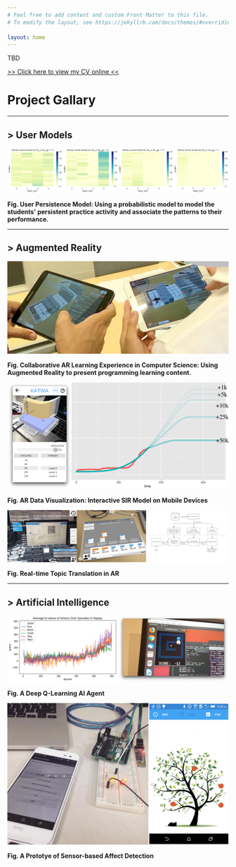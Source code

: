 ```yaml
---
# Feel free to add content and custom Front Matter to this file.
# To modify the layout, see https://jekyllrb.com/docs/themes/#overriding-theme-defaults

layout: home
---
```



TBD

[>> Click here to view my CV online <<](/about/)

# Project Gallary

---
## > User Models

![User Persistence Model](/assets/img/a2.png)

**Fig. User Persistence Model: Using a probabilistic model to model the students' persistent practice activity and associate the patterns to their performance.**

---
## > Augmented Reality

![AR Learning Experience](/assets/img/a1.jpg)

**Fig. Collaborative AR Learning Experience in Computer Science: Using Augmented Reality to present programming learning content.**

![AR Data Visualization](/assets/img/dv1.png)

**Fig. AR Data Visualization: Interactive SIR Model on Mobile Devices**

![AR Data Visualization](/assets/img/dv2.png)

**Fig. Real-time Topic Translation in AR**

---
## > Artificial Intelligence

![Deep Q-Learning](/assets/img/ai1.png)

**Fig. A Deep Q-Learning AI Agent**

![Data Visualization](/assets/img/dv3.png)

**Fig. A Prototye of Sensor-based Affect Detection**

